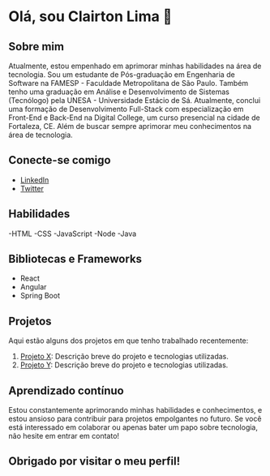 
# Olá, sou Clairton Lima 👋

## Sobre mim
Atualmente, estou empenhado em aprimorar minhas habilidades na área de tecnologia. Sou um estudante de Pós-graduação em Engenharia de Software na FAMESP - Faculdade Metropolitana de São Paulo. Também tenho uma graduação em Análise e Desenvolvimento de Sistemas (Tecnólogo) pela UNESA - Universidade Estácio de Sá. Atualmente, conclui uma formação de Desenvolvimento Full-Stack com especialização em Front-End e Back-End na Digital College, um curso presencial na cidade de Fortaleza, CE. Além de buscar sempre aprimorar meu conhecimentos na área de tecnologia.

## Conecte-se comigo
- [LinkedIn](https://www.linkedin.com/in/clairtonlima/)
- [Twitter]((https://twitter.com/clairtonlm))

## Habilidades
-HTML
-CSS
-JavaScript
-Node
-Java



## Bibliotecas e Frameworks
- React
- Angular
- Spring Boot

## Projetos
Aqui estão alguns dos projetos em que tenho trabalhado recentemente:

1. [Projeto X](link-para-o-projeto-x): Descrição breve do projeto e tecnologias utilizadas.
2. [Projeto Y](link-para-o-projeto-y): Descrição breve do projeto e tecnologias utilizadas.

## Aprendizado contínuo
Estou constantemente aprimorando minhas habilidades e conhecimentos, e estou ansioso para contribuir para projetos empolgantes no futuro. Se você está interessado em colaborar ou apenas bater um papo sobre tecnologia, não hesite em entrar em contato!

## Obrigado por visitar o meu perfil!
